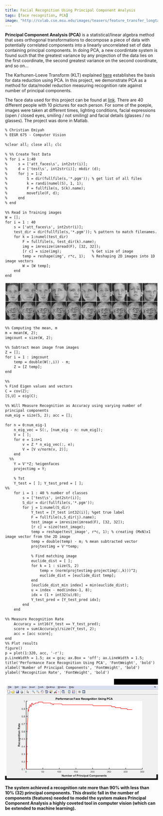 ```yaml
---
title: Facial Recognition Using Principal Component Analysis
tags: [face recognition, PCA]
image: "http://cvlab.cse.msu.edu/images/teasers/feature_transfer_longtail.png"
---
```


**Principal Component Analysis (PCA)** is a statistical/linear algebra method that uses orthogonal transformations to decompose a piece of data with potentially correlated components into a linearly uncorrelated set of data containing principal components. In doing PCA, a new coordintate system is found such that the greatest variance by any projection of the data lies on the first coordinate, the second greatest variance on the second coordinate, and so on... 

The Karhunen-Loeve Transform (KLT) explained [here](http://fourier.eng.hmc.edu/e161/lectures/klt/node3.html) establishes the basis for data reduction using PCA. In this project, we demonstrate PCA as a method for data/model reduction measuring recognition rate against number of principal components. 

The face data used for this project can be found at [link](https://www.cl.cam.ac.uk/research/dtg/attarchive/facedatabase.html). There are 40 different people with 10 pictures for each person. For some of the poeple, images were taken at different times, lighting conditions, facial expressions (open / closed eyes, smiling / not smiling) and facial details (glasses / no glasses). The project was done in Matlab. 



```
% Christian Emiyah
% EEGR 675 - Computer Vision
 
%clear all; close all; clc
 
% %% Create Test Data
% for i = 1:40
%     s = ['att_faces\s', int2str(i)];
%     d = ['test\s', int2str(i)]; mkdir (d);
%     for j = 1:2
%         S = dir(fullfile(s,'*.pgm')); % get list of all files
%         k = randi(numel(S), 1, 1);
%         F = fullfile(s, S(k).name);
%         movefile(F, d);
%     end
% end
 
%% Read in Training images
W = [];
for i = 1 : 40
    s = ['att_faces\s', int2str(i)];
    test_dir = dir(fullfile(s,'*.pgm')); % pattern to match filenames.
    for k = 1:numel(test_dir)
        F = fullfile(s, test_dir(k).name);
        img = imresize(imread(F), [32, 32]);
        [r c] = size(img);              % Get size of image
        temp = reshape(img', r*c, 1);   % Reshaping 2D images into 1D image vectors
        W = [W temp];
    end
end
```

![Faces](https://github.com/emichris/emichris.github.io/blob/master/img/Faces.png?raw=true)


```
%% Computing the mean, m
m = mean(W, 2);
imgcount = size(W, 2);
 
%% Subtract mean image from images
Z = [];
for i = 1 : imgcount
    temp = double(W(:,i)) - m;
    Z = [Z temp];
end
 
%%
% Find Eigen values and vectors
C = cov(Z);
[S,U] = eig(C);
 
%% Will Measure Recognition as Accuracy using varying number of principal components
num_eig = size(S, 2); acc = [];
 
for n = 0:num_eig-1
    n_eig_vec = S(:, [num_eig - n: num_eig]);
    V = [ ];
    for e = 1:n+1
        v = Z * n_eig_vec(:, e);
        V = [V v/norm(v, 2)];
    end
  %% 
    Y = V'*Z; %eigenfaces
    projectimg = Y;
   
    % Tst
    Y_test = [ ]; Y_test_pred = [ ];
%%
    for i = 1 : 40 % number of classes
        s = ['test\s', int2str(i)];
        S_dir = dir(fullfile(s,'*.pgm'));
        for j = 1:numel(S_dir)
            Y_test = [Y_test int32(i)]; %get true label
            F = fullfile(s,S_dir(j).name);
            test_image = imresize(imread(F), [32, 32]);
            [r c] = size(test_image);
            temp = reshape(test_image', r*c, 1); % creating (MxN)x1 image vector from the 2D image
            temp = double(temp) - m; % mean subtracted vector
            projtestimg = V'*temp;
 
            % Find matching image
            euclide_dist = [ ];
            for k = 1 : size(S, 2)
                temp = (norm(projtestimg-projectimg(:,k)))^2;
                euclide_dist = [euclide_dist temp];
            end
            [euclide_dist_min index] = min(euclide_dist);
            u = index - mod(index-1, 8);
            idx = (1 + int32(u)/8);
            Y_test_pred = [Y_test_pred idx];
        end
    end
 
%% Measure Recognition Rate
    Accuracy = int16(Y_test == Y_test_pred);
    score = sum(Accuracy)/size(Y_test, 2);
    acc = [acc score];
end
%% Plot results 
figure()
p = plot(1:320, acc, '-r');
p.LineWidth = 1.5; ax = gca; ax.Box = 'off'; ax.LineWidth = 1.5;
title('Performance Face Recognition Using PCA', 'FontWeight', 'bold')
xlabel('Number of Principal Components', 'FontWeight', 'bold')
ylabel('Recognition Rate', 'FontWeight', 'bold')
```

![PCA_Recognition_Rate.png](https://github.com/emichris/emichris.github.io/blob/master/img/PCA_Recognition_Rate.png?raw=true)

**The system achieved a recognition rate more than 90% with less than 10% (32) principal components. This drastic fall in the number of components (features) needed to model the system makes Principal Component Analysis a highly coveted tool in computer vision (which can be extended to machine learning).**
